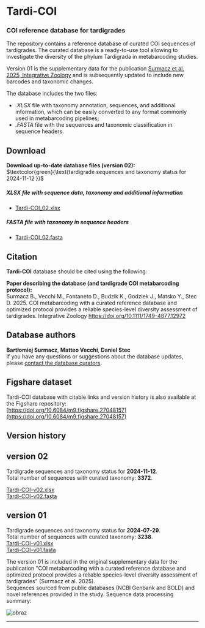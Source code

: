 # Tardi-COI
### COI reference database for tardigrades
The repository contains a reference database of curated COI sequences of tardigrades. The curated database is a ready-to-use tool allowing to investigate the diversity of the phylum Tardigrada in metabarcoding studies.
 
Version 01 is the supplementary data for the publication [Surmacz et al. 2025, Integrative Zoology](https://doi.org/10.1111/1749-4877.12972) and is subsequently updated to include new barcodes and taxonomic changes.   


  
The database includes the two files:
* *.XLSX* file with taxonomy annotation, sequences, and additional information, which can be easily converted to any format commonly used in metabarcoding pipelines;
* *.FASTA* file with the sequences and taxonomic classification in sequence headers.

## Download

**Download up-to-date database files (version 02):**  
$`\textcolor{green}{\text{tardigrade sequences and taxonomy status for 2024-11-12  }}`$  
##### XLSX file with sequence data, taxonomy and additional information  
* [Tardi-COI_02.xlsx](DatabaseFiles/Tardi-COI-02/Tardi-COI_02.xlsx?raw=true)  
##### FASTA file with taxonomy in sequence headers  
* [Tardi-COI_02.fasta](DatabaseFiles/Tardi-COI-02/Tardi-COI_02.fasta?raw=true)  


## Citation
**Tardi-COI** database should be cited using the following:  
  
**Paper describing the database (and tardigrade COI metabarcoding protocol):**  
Surmacz B., Vecchi M., Fontaneto D., Budzik K., Godziek J., Matsko Y., Stec D. 2025. COI metabarcoding with a curated reference database and optimized protocol provides a reliable species-level diversity assessment of tardigrades. Integrative Zoology https://doi.org/10.1111/1749-4877.12972  


## Database authors
**Bartłomiej Surmacz**, **Matteo Vecchi**, **Daniel Stec**  
If you have any questions or suggestions about the database updates, please [contact the database curators](mailto:b.surmacz@isez.pan.krakow.pl?subject=[Tardi-COI]).

  
## Figshare dataset
Tardi-COI database with citable links and version history is also available at the Figshare repository:  
[https://doi.org/10.6084/m9.figshare.27048157](https://doi.org/10.6084/m9.figshare.27048157)
  
  
## Version history

version 02
----
Tardigrade sequences and taxonomy status for **2024-11-12**.  
Total number of sequences with curated taxonomy: **3372**. 

[Tardi-COI-v02.xlsx](DatabaseFiles/Tardi-COI-02/Tardi-COI_02.xlsx?raw=true)  
[Tardi-COI-v02.fasta](DatabaseFiles/Tardi-COI-02/Tardi-COI_02.fasta?raw=true)  
 

version 01
---
Tardigrade sequences and taxonomy status for **2024-07-29**.  
Total number of sequences with curated taxonomy: **3238**.  
[Tardi-COI-v01.xlsx](DatabaseFiles/Tardi-COI-01/Tardi-COI_01.xlsx?raw=true)  
[Tardi-COI-v01.fasta](DatabaseFiles/Tardi-COI-01/Tardi-COI_01.fasta?raw=true)  


The version 01 is included in the original supplementary data for the publication "COI metabarcoding with a curated reference database and optimized protocol provides a reliable species-level diversity assessment of tardigrades" (Surmacz et al. 2025).  
Sequences sourced from public databases (NCBI Genbank and BOLD) and novel references provided in the study. Sequence data processing summary:  

![obraz](https://github.com/user-attachments/assets/c9f16ff4-d056-441b-92b9-713d76870089)

---  

